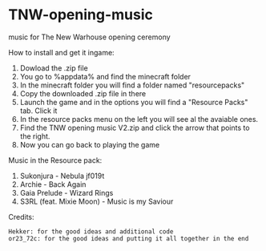 # TNW-opening-music
music for The New Warhouse opening ceremony

How to install and get it ingame:   
  1. Dowload the .zip file
  2. You go to %appdata% and find the minecraft folder 
  3. In the minecraft folder you will find a folder named "resourcepacks"
  4. Copy the downloaded .zip file in there
  5. Launch the game and in the options you will find a "Resource Packs" tab. Click it
  6. In the resource packs menu on the left you will see al the avaiable ones.
  7. Find the TNW opening music V2.zip and click the arrow that points to the right.
  8. Now you can go back to playing the game 
  
Music in the Resource pack:   
  1. Sukonjura - Nebula jf019t 
  2. Archie - Back Again 
  3. Gaia Prelude - Wizard Rings 
  4. S3RL (feat. Mixie Moon) - Music is my Saviour 
  
Credits:   

    Hekker: for the good ideas and additional code  
    or23_72c: for the good ideas and putting it all together in the end 
